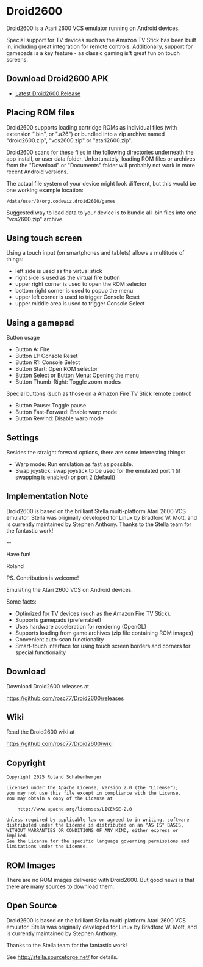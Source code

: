 Droid2600
=========

Droid2600 is a Atari 2600 VCS emulator running on Android devices.

Special support for TV devices such as the Amazon TV Stick has been built in, including great integration for remote controls. Additionally, support for gamepads is a key feature - as classic gaming is't great fun on touch screens.

## Download Droid2600 APK

- [Latest Droid2600 Release](https://github.com/rolandshacks/Droid2600/releases/latest)

## Placing ROM files

Droid2600 supports loading cartridge ROMs as individual files (with extension ".bin", or ".a26") or bundled into a zip archive named
"droid2600.zip", "vcs2600.zip" or "atari2600.zip".

Droid2600 scans for these files in the following directories underneath the app install, or user data folder. Unfortunately,
loading ROM files or archives from the "Download" or "Documents" folder will probably not work in more recent Android versions.

The actual file system of your device might look different, but this would be one working
example location:

```
/data/user/0/org.codewiz.droid2600/games
```

Suggested way to load data to your device is to
bundle all .bin files into one "vcs2600.zip" archive.

## Using touch screen

Using a touch input (on smartphones and tablets) allows a multitude of things:

- left side is used as the virtual stick
- right side is used as the virtual fire button
- upper right corner is used to open the ROM selector
- bottom right corner is used to popup the menu
- upper left corner is used to trigger Console Reset
- upper middle area is used to trigger Console Select

## Using a gamepad

Button usage

- Button A: Fire
- Button L1: Console Reset
- Button R1: Console Select
- Button Start: Open ROM selector
- Button Select or Button Menu: Opening the menu
- Button Thumb-Right: Toggle zoom modes

Special buttons (such as those on a Amazon Fire TV Stick remote control)

- Button Pause: Toggle pause
- Button Fast-Forward: Enable warp mode
- Button Rewind: Disable warp mode

## Settings

Besides the straight forward options, there are some interesting things:

- Warp mode: Run emulation as fast as possible.
- Swap joystick: swap joystick to be used for the emulated port 1 (if swapping is enabled) or port 2 (default)

## Implementation Note

Droid2600 is based on the brilliant Stella multi-platform Atari 2600 VCS emulator.
Stella was originally developed for Linux by Bradford W. Mott, and is currently
maintained by Stephen Anthony. Thanks to the Stella team for the fantastic work!

--

Have fun!

Roland

PS. Contribution is welcome!









































Emulating the Atari 2600 VCS on Android devices.

Some facts:

- Optimized for TV devices (such as the Amazon Fire TV Stick).
- Supports gamepads (preferrable!)
- Uses hardware acceleration for rendering (OpenGL)
- Supports loading from game archives (zip file containing ROM images)
- Convenient auto-scan functionality
- Smart-touch interface for using touch screen borders and corners for special functionality

Download
--------

Download Droid2600 releases at

  https://github.com/rosc77/Droid2600/releases

Wiki
----

Read the Droid2600 wiki at
    
  https://github.com/rosc77/Droid2600/wiki
	
Copyright
---------

```
Copyright 2025 Roland Schabenberger

Licensed under the Apache License, Version 2.0 (the "License");
you may not use this file except in compliance with the License.
You may obtain a copy of the License at

    http://www.apache.org/licenses/LICENSE-2.0

Unless required by applicable law or agreed to in writing, software
distributed under the License is distributed on an "AS IS" BASIS,
WITHOUT WARRANTIES OR CONDITIONS OF ANY KIND, either express or implied.
See the License for the specific language governing permissions and
limitations under the License.
```

ROM Images
----------

There are no ROM images delivered with Droid2600. But good news is that
there are many sources to download them.

Open Source
-----------

Droid2600 is based on the brilliant Stella multi-platform Atari 2600 VCS emulator.
Stella was originally developed for Linux by Bradford W. Mott, and is currently
maintained by Stephen Anthony.

Thanks to the Stella team for the fantastic work!

See http://stella.sourceforge.net/ for details.
